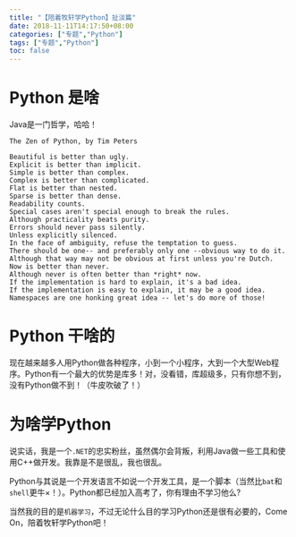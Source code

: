 ```yaml
---
title: "【陪着牧轩学Python】扯淡篇"
date: 2018-11-11T14:17:50+08:00
categories: ["专题","Python"]
tags: ["专题","Python"]
toc: false
---
```


# Python 是啥

Java是一门哲学，哈哈！

```
The Zen of Python, by Tim Peters

Beautiful is better than ugly.
Explicit is better than implicit.
Simple is better than complex.
Complex is better than complicated.
Flat is better than nested.
Sparse is better than dense.
Readability counts.
Special cases aren't special enough to break the rules.
Although practicality beats purity.
Errors should never pass silently.
Unless explicitly silenced.
In the face of ambiguity, refuse the temptation to guess.
There should be one-- and preferably only one --obvious way to do it.
Although that way may not be obvious at first unless you're Dutch.
Now is better than never.
Although never is often better than *right* now.
If the implementation is hard to explain, it's a bad idea.
If the implementation is easy to explain, it may be a good idea.
Namespaces are one honking great idea -- let's do more of those!
```

# Python 干啥的

现在越来越多人用Python做各种程序，小到一个小程序，大到一个大型Web程序。Python有一个最大的优势是库多！对，没看错，库超级多，只有你想不到，没有Python做不到！（牛皮吹破了！）

# 为啥学Python

说实话，我是一个`.NET`的忠实粉丝，虽然偶尔会背叛，利用Java做一些工具和使用C++做开发。我靠是不是很乱，我也很乱。

Python与其说是一个开发语言不如说一个开发工具，是一个脚本（当然比`bat`和`shell`更牛×！）。Python都已经加入高考了，你有理由不学习他么?

当然我的目的是`机器学习`，不过无论什么目的学习Python还是很有必要的，Come On，陪着牧轩学Python吧！